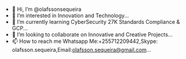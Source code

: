 - 👋 Hi, I’m @olafssonsequeira
- 👀 I’m interested in Innovation and Technology...
- 🌱 I’m currently learning CyberSecurity 27K Standards Compliance & GCP...
- 💞️ I’m looking to collaborate on Innovative and Creative Projects...
- 📫 How to reach me Whatsapp Me:+255712209442,Skype: olafsson.sequeira,Email:olafsson.sequeira@gmail.com...

<!---
olafssonsequeira/olafssonsequeira is a ✨ special ✨ repository because its `README.md` (this file) appears on your GitHub profile.
You can click the Preview link to take a look at your changes.
--->
